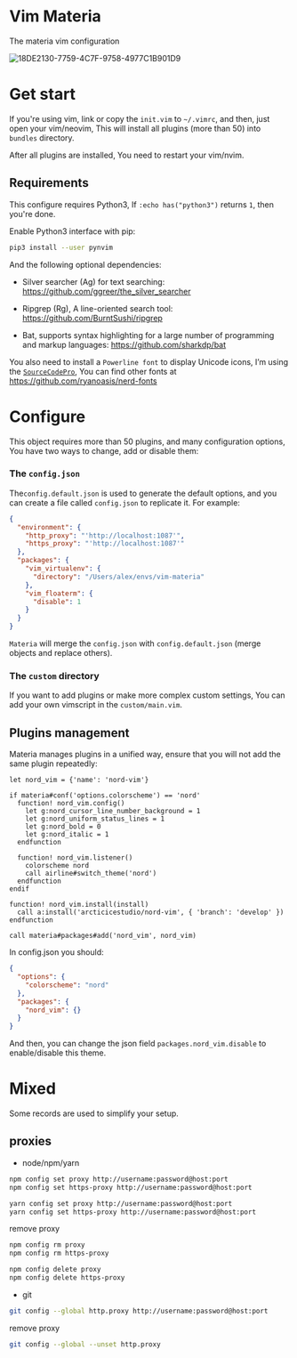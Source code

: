 # Vim Materia
The materia vim configuration

![18DE2130-7759-4C7F-9758-4977C1B901D9](https://user-images.githubusercontent.com/49949411/103442207-233a7500-4c8f-11eb-9f81-0d0f6b66c72e.png)

# Get start
If you're using vim, link or copy the `init.vim` to `~/.vimrc`, and then, just open your vim/neovim, This will install all plugins (more than 50) into `bundles` directory.

After all plugins are installed, You need to restart your vim/nvim.

## Requirements
This configure requires Python3, If `:echo has("python3")` returns `1`, then you're done.

Enable Python3 interface with pip:
```sh
pip3 install --user pynvim
```

And the following optional dependencies:
- Silver searcher (Ag) for text searching:
https://github.com/ggreer/the_silver_searcher

- Ripgrep (Rg), A line-oriented search tool:
https://github.com/BurntSushi/ripgrep

- Bat, supports syntax highlighting for a large number of programming and markup languages:
https://github.com/sharkdp/bat

You also need to install a `Powerline font` to display Unicode icons, I’m using the [`SourceCodePro`](https://github.com/ryanoasis/nerd-fonts/releases/download/v2.1.0/SourceCodePro.zip), You can find other fonts at https://github.com/ryanoasis/nerd-fonts

# Configure
This object requires more than 50 plugins, and many configuration options, You have two ways to change, add or disable them:
### The `config.json`
The`config.default.json` is used to generate the default options, and you can create a file called `config.json` to replicate it. For example:
```json
{
  "environment": {
    "http_proxy": "'http://localhost:1087'",
    "https_proxy": "'http://localhost:1087'"
  },
  "packages": {
    "vim_virtualenv": {
      "directory": "/Users/alex/envs/vim-materia"
    },
    "vim_floaterm": {
      "disable": 1
    }
  }
}
```
`Materia` will merge the `config.json` with `config.default.json` (merge objects and replace others).

### The `custom` directory
If you want to add plugins or make more complex custom settings, You can add your own vimscript in the `custom/main.vim`.

## Plugins management
Materia manages plugins in a unified way, ensure that you will not add the same plugin repeatedly:
```vim
let nord_vim = {'name': 'nord-vim'}

if materia#conf('options.colorscheme') == 'nord'
  function! nord_vim.config()
    let g:nord_cursor_line_number_background = 1
    let g:nord_uniform_status_lines = 1
    let g:nord_bold = 0
    let g:nord_italic = 1
  endfunction

  function! nord_vim.listener()
    colorscheme nord
    call airline#switch_theme('nord')
  endfunction
endif

function! nord_vim.install(install)
  call a:install('arcticicestudio/nord-vim', { 'branch': 'develop' })
endfunction

call materia#packages#add('nord_vim', nord_vim)
```

In config.json you should:
```json
{
  "options": {
    "colorscheme": "nord"
  },
  "packages": {
    "nord_vim": {}
  }
}
```
And then, you can change the json field `packages.nord_vim.disable` to enable/disable this theme.

# Mixed
Some records are used to simplify your setup.
## proxies
- node/npm/yarn
```sh
npm config set proxy http://username:password@host:port
npm config set https-proxy http://username:password@host:port

yarn config set proxy http://username:password@host:port
yarn config set https-proxy http://username:password@host:port
```
remove proxy
```sh
npm config rm proxy
npm config rm https-proxy

npm config delete proxy
npm config delete https-proxy
```

- git
```sh
git config --global http.proxy http://username:password@host:port
```
remove proxy
```sh
git config --global --unset http.proxy
```
